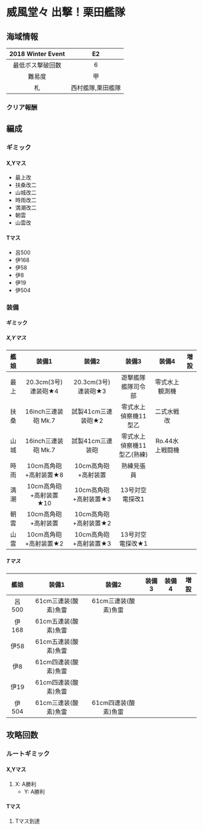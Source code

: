 # 威風堂々 出撃！栗田艦隊

## 海域情報

| 2018 Winter Event | E2       |
| :-:               | :-:      |
| 最低ボス撃破回数  | 6   	     |
| 難易度            | 甲       |
| 札                | 西村艦隊,栗田艦隊 |

### クリア報酬


## 編成

### ギミック

#### X,Yマス

- 最上改
- 扶桑改二
- 山城改二
- 時雨改二
- 満潮改二
- 朝雲
- 山雲改

#### Tマス

- 呂500
- 伊168
- 伊58
- 伊8
- 伊19
- 伊504



### 装備

#### ギミック

##### X,Yマス

| 艦娘 | 装備1                   | 装備2                 | 装備3                      | 装備4           | 増設 |
| :-:  | :---------------------: | :----------------:    | :---------:                | :-:             | :-:  |
| 最上 | 20.3cm(3号)連装砲★4     | 20.3cm(3号)連装砲★3   | 遊撃艦隊 艦隊司令部        | 零式水上観測機  |      |
| 扶桑 | 16inch三連装砲 Mk.7     | 試製41cm三連装砲★2    | 零式水上偵察機11型乙       | 二式水戦改      |      |
| 山城 | 16inch三連装砲 Mk.7     | 試製41cm三連装砲      | 零式水上偵察機11型乙(熟練) | Ro.44水上戦闘機 |      |
| 時雨 | 10cm高角砲+高射装置★8   | 10cm高角砲+高射装置   | 熟練見張員                 |                 |      |
| 満潮 | 10cm高角砲+高射装置★10  | 10cm高角砲+高射装置★3 | 13号対空電探改1            |                 |      |
| 朝雲 | 10cm高角砲+高射装置     | 10cm高角砲+高射装置★2 |                            |                 |      |
| 山雲 | 10cm高角砲+高射装置★2   | 10cm高角砲+高射装置★3 | 13号対空電探改★1           |                 |      |


##### Tマス

| 艦娘  | 装備1                   | 装備2                | 装備3       | 装備4 | 増設 |
| :-:   | :---------------------: | :----------------:   | :---------: | :-:   | :-:  |
| 呂500 | 61cm三連装(酸素)魚雷    | 61cm三連装(酸素)魚雷 |             |       |      |
| 伊168 | 61cm五連装(酸素)魚雷    |                      |             |       |      |
| 伊58  | 61cm五連装(酸素)魚雷    |                      |             |       |      |
| 伊8   | 61cm四連装(酸素)魚雷    |                      |             |       |      |
| 伊19  | 61cm四連装(酸素)魚雷    |                      |             |       |      |
| 伊504 | 61cm三連装(酸素)魚雷    | 61cm四連装(酸素)魚雷 |             |       |      |


## 攻略回数

### ルートギミック

#### X,Yマス

1. X: A勝利
	- Y: A勝利

#### Tマス

1. Tマス到達